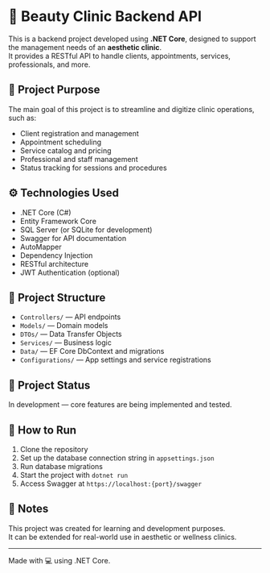 # 💆 Beauty Clinic Backend API

This is a backend project developed using **.NET Core**, designed to support the management needs of an **aesthetic clinic**.  
It provides a RESTful API to handle clients, appointments, services, professionals, and more.

## 🧾 Project Purpose

The main goal of this project is to streamline and digitize clinic operations, such as:

- Client registration and management
- Appointment scheduling
- Service catalog and pricing
- Professional and staff management
- Status tracking for sessions and procedures

## ⚙️ Technologies Used

- .NET Core (C#)
- Entity Framework Core
- SQL Server (or SQLite for development)
- Swagger for API documentation
- AutoMapper
- Dependency Injection
- RESTful architecture
- JWT Authentication (optional)

## 📁 Project Structure

- `Controllers/` — API endpoints  
- `Models/` — Domain models  
- `DTOs/` — Data Transfer Objects  
- `Services/` — Business logic  
- `Data/` — EF Core DbContext and migrations  
- `Configurations/` — App settings and service registrations

## 🚧 Project Status

In development — core features are being implemented and tested.

## 🧪 How to Run

1. Clone the repository  
2. Set up the database connection string in `appsettings.json`  
3. Run database migrations  
4. Start the project with `dotnet run`  
5. Access Swagger at `https://localhost:{port}/swagger`

## 📌 Notes

This project was created for learning and development purposes.  
It can be extended for real-world use in aesthetic or wellness clinics.

---

Made with 💻 using .NET Core.
